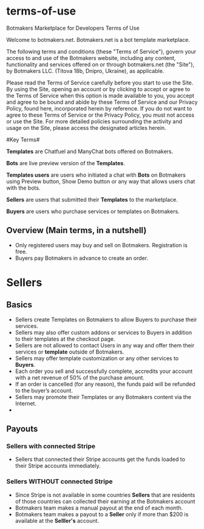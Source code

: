 # terms-of-use
Botmakers Marketplace for Developers Terms of Use 

Welcome to botmakers.net. Botmakers.net is a bot template marketplace.

The following terms and conditions (these "Terms of Service"), govern your access to and use of the Botmakers website, including any content, functionality and services offered on or through botmakers.net (the "Site"), by Botmakers LLC. (Titova 18b, Dnipro, Ukraine), as applicable.

Please read the Terms of Service carefully before you start to use the Site. By using the Site, opening an account or by clicking to accept or agree to the Terms of Service when this option is made available to you, you accept and agree to be bound and abide by these Terms of Service and our Privacy Policy, found here, incorporated herein by reference. If you do not want to agree to these Terms of Service or the Privacy Policy, you must not access or use the Site. For more detailed policies surrounding the activity and usage on the Site, please access the designated articles herein.


#Key Terms#

**Templates** are Chatfuel and ManyChat bots offered on Botmakers.

**Bots** are live preview version of the **Templates**.

**Templates users** are users who initiated a chat with **Bots** on Botmakers using Preview button, Show Demo button or any way that allows users chat with the bots.

**Sellers** are users that submitted their **Templates** to the marketplace.

**Buyers** are users who purchase services or templates on Botmakers.

## Overview (Main terms, in a nutshell) ##
- Only registered users may buy and sell on Botmakers. Registration is free.
- Buyers pay Botmakers in advance to create an order.

# Sellers #

## Basics ##

 - Sellers create Templates on Botmakers to allow Buyers to purchase their services.
 - Sellers may also offer custom addons or services to Buyers in addition to their templates at the checkout page.
 - Sellers are not allowed to contact Users in any way and offer them their services or **template** outside of Botmakers.
 - Sellers may offer template customization or any other services to **Buyers**.
 - Each order you sell and successfully complete, accredits your account with a net revenue of 50% of the purchase amount.
 - If an order is cancelled (for any reason), the funds paid will be refunded to the buyer’s account.
 - Sellers may promote their Templates or any Botmakers content via the Internet.
 -
 ## Payouts ##
  
  ### Sellers with connected Stripe ###
  - Sellers that connected their Stripe accounts get the funds loaded to their Stripe accounts immediately.
  
  ### Sellers WITHOUT connected Stripe ###
  - Since Stripe is not available in some countries **Sellers** that are residents of those countries can collected their earning at the Botmakers account
  - Botmakers team makes a manual payout at the end of each month.
  - Botmakers team makes a payout to a **Seller** only if more than $200 is available at the **Selller's** account.
 
